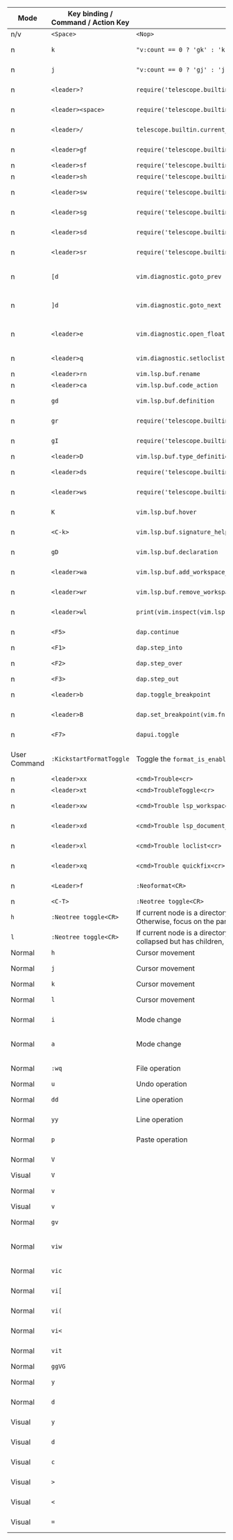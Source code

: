 | **Mode** | **Key binding / Command / Action Key** | **Action**                              | **Description**               |
| -------- | ---------------- | --------------------------------------  | ----------------------------- |
| n/v      | `<Space>`       | `<Nop>`                                 |                             |
| n        | `k`           | `"v:count == 0 ? 'gk' : 'k'"`            | Deal with word wrap         |
| n        | `j`           | `"v:count == 0 ? 'gj' : 'j'"`            | Deal with word wrap         |
| n        | `<leader>?`   | `require('telescope.builtin').oldfiles`  |Find recently opened files  |
| n        | `<leader><space>` | `require('telescope.builtin').buffers`   |Find existing buffers       |
| n        | `<leader>/`   | `telescope.builtin.current_buffer_fuzzy_find` |Fuzzily search in current buffer |
| n        | `<leader>gf`   | `require('telescope.builtin').git_files` | Search [G]it [F]iles       |
| n        | `<leader>sf`   | `require('telescope.builtin').find_files` | [S]earch [F]iles           |
| n        | `<leader>sh`   | `require('telescope.builtin').help_tags` | [S]earch [H]elp           |
| n        | `<leader>sw`   | `require('telescope.builtin').grep_string` | [S]earch current [W]ord   |
| n        | `<leader>sg`  | `require('telescope.builtin').live_grep` | [S]earch by [G]rep    |
| n        | `<leader>sd`   | `require('telescope.builtin').diagnostics` | [S]earch [D]iagnostics|
| n        | `<leader>sr`   | `require('telescope.builtin').resume`  | [S]earch [R]resume |
| n        | `[d`           | `vim.diagnostic.goto_prev`               |Go to previous diagnostic message |
| n        | `]d`           | `vim.diagnostic.goto_next`               |Go to next diagnostic message |
| n        | `<leader>e`   | `vim.diagnostic.open_float`              |Open floating diagnostic message |
| n        | `<leader>q`   | `vim.diagnostic.setloclist`             |Open diagnostics list  |
| n        | `<leader>rn`   | `vim.lsp.buf.rename`                     | [R]e[n]ame               |
| n        | `<leader>ca`   | `vim.lsp.buf.code_action`           | [C]ode [A]ction          |
| n        | `gd`           | `vim.lsp.buf.definition`              | [G]oto [D]efinition      |
| n        | `gr`           | `require('telescope.builtin').lsp_references` | [G]oto [R]eferences    |
| n        | `gI`           | `require('telescope.builtin').lsp_implementations` | [G]oto [I]mplementation |
| n        | `<leader>D`   | `vim.lsp.buf.type_definition`          | Type [D]efinition        |
| n        | `<leader>ds`   | `require('telescope.builtin').lsp_document_symbols` | [D]ocument [S]ymbols   |
| n        | `<leader>ws`   | `require('telescope.builtin').lsp_dynamic_workspace_symbols` | [W]orkspace [S]ymbols |
| n        | `K`           | `vim.lsp.buf.hover`                      | Hover Documentation     |
| n        | `<C-k>`       | `vim.lsp.buf.signature_help`             | Signature Documentation |
| n        | `gD`           | `vim.lsp.buf.declaration`              | [G]oto [D]eclaration   |
| n        | `<leader>wa`   | `vim.lsp.buf.add_workspace_folder`    | [W]orkspace [A]dd Folder |
| n        | `<leader>wr`   | `vim.lsp.buf.remove_workspace_folder`  | [W]orkspace [R]emove Folder |
| n        | `<leader>wl`   | `print(vim.inspect(vim.lsp.buf.list_workspace_folders()))` | [W]orkspace [L]ist Folders |
| n        | `<F5>`       | `dap.continue`                           | Debug: Start/Continue        |
| n        | `<F1>`       | `dap.step_into`                          | Debug: Step Into             |
| n        | `<F2>`       | `dap.step_over`                          | Debug: Step Over             |
| n        | `<F3>`       | `dap.step_out`                           | Debug: Step Out              |
| n        | `<leader>b` | `dap.toggle_breakpoint`                 | Debug: Toggle Breakpoint     |
| n        | `<leader>B` | `dap.set_breakpoint(vim.fn.input 'Breakpoint condition: ')` | Debug: Set Breakpoint |
| n        | `<F7>`       | `dapui.toggle`                            | Debug: See last session result |
| User Command    | `:KickstartFormatToggle` | Toggle the `format_is_enabled` variable | Toggle auto-formatting on and off |
| n        | `<leader>xx` | `<cmd>Trouble<cr>`                       | Trouble                      |
| n        | `<leader>xt` | `<cmd>TroubleToggle<cr>`                 | Toggle Trouble               |
| n        | `<leader>xw` | `<cmd>Trouble lsp_workspace_diagnostics<cr>` | LSP Workspace Diagnostics  |
| n        | `<leader>xd` | `<cmd>Trouble lsp_document_diagnostics<cr>`  | LSP Document Diagnostics    |
| n        | `<leader>xl` | `<cmd>Trouble loclist<cr>`                   | List of Locations on Trouble |
| n        | `<leader>xq` | `<cmd>Trouble quickfix<cr>`                 | Quickfix on Trouble        |
| n        | `<Leader>f` | `:Neoformat<CR>`                        | Neoformat (formatting tool) |
| n        | `<C-T>` | `:Neotree toggle<CR>`                        | NeoTree toggle | 
| `h`| `:Neotree toggle<CR>` | If current node is a directory and is expanded, collapse it. Otherwise, focus on the parent node |
| `l`| `:Neotree toggle<CR>` | If current node is a directory and is collapsed, expand it. If it is collapsed but has children, focus on the first child. |
| Normal        | `h` | Cursor movement | Move cursor left        |
| Normal        | `j` | Cursor movement | Move cursor down        |
| Normal        | `k` | Cursor movement | Move cursor up        |
| Normal        | `l` | Cursor movement | Move cursor right        |
| Normal        | `i` | Mode change | Enter insert mode at cursor       |
| Normal        | `a` | Mode change | Enter insert mode after cursor      |
| Normal        | `:wq` | File operation | Write (save) and quit        |
| Normal        | `u` | Undo operation | Undo last action        |
| Normal        | `dd` | Line operation | Delete (cut) a line       |
| Normal        | `yy` | Line operation | Yank (copy) a line        |
| Normal        | `p` | Paste operation | Paste after cursor      |
| Normal   | `V`             |                                       | Start line selection                        |
| Visual   | `V`             |                                       | Select full lines                           |
| Normal   | `v`             |                                       | Start text selection                        |
| Visual   | `v`             |                                       | Select text                                 |
| Normal   | `gv`            |                                       | Reselect last visual selection              |
| Normal   | `viw`           |                                       | Select entire word under cursor             |
| Normal   | `vic`           |                                       | Select inside block `{}`                    |
| Normal   | `vi[`           |                                       | Select inside block `[]`                    |
| Normal   | `vi(`           |                                       | Select inside block `()`                    |
| Normal   | `vi<`           |                                       | Select inside block `<>`                    |
| Normal   | `vit`           |                                       | Select inside XML/HTML tag                  |
| Normal   | `ggVG`          |                                       | Select all text                             |
| Normal   | `y`             |                                       | Yank (copy) selected text                   |
| Normal   | `d`             |                                       | Delete selected text                        |
| Visual   | `y`             |                                       | Yank (copy) selected text                   |
| Visual   | `d`             |                                       | Delete selected text                        |
| Visual   | `c`             |                                       | Change selected text                        |
| Visual   | `>`             |                                       | Shift right selected text                   |
| Visual   | `<`             |                                       | Shift left selected text                    |
| Visual   | `=`             |                                       | Auto-indent selected text                   |